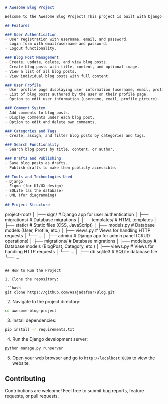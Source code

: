 ```markdown
# Awesome Blog Project

Welcome to the Awesome Blog Project! This project is built with Django and provides a platform for users to create, manage, and share their blog posts.

## Features

### User Authentication
- User registration with username, email, and password.
- Login form with email/username and password.
- Logout functionality.

### Blog Post Management
- Create, update, delete, and view blog posts.
- Create blog posts with title, content, and optional image.
- View a list of all blog posts.
- View individual blog posts with full content.

### User Profile
- User profile page displaying user information (username, email, profile picture).
- List of blog posts authored by the user on their profile page.
- Option to edit user information (username, email, profile picture).

### Comment System
- Add comments to blog posts.
- Display comments under each blog post.
- Option to edit and delete own comments.

### Categories and Tags
- Create, assign, and filter blog posts by categories and tags.

### Search Functionality
- Search blog posts by title, content, or author.

### Drafts and Publishing
- Save blog posts as drafts.
- Publish drafts to make them publicly accessible.

## Tools and Technologies Used
- Django
- Figma (for UI/UX design)
- SQLite (as the database)
- UML (for diagramming)

## Project Structure

```
project-root/
│
├── sign/           # Django app for user authentication
│   ├── migrations/    # Database migrations
│   ├── templates/     # HTML templates
│   ├── static/        # Static files (CSS, JavaScript)
│   ├── models.py      # Database models (User, Profile, etc.)
│   ├── views.py       # Views for handling HTTP requests
│   └── ...
│
├── admin/           # Django app for admin panel (CRUD operations)
│   ├── migrations/    # Database migrations
│   ├── models.py      # Database models (BlogPost, Category, etc.)
│   ├── views.py       # Views for handling HTTP requests
│   └── ...
│
├── db.sqlite3         # SQLite database file
└── ...
```

## How to Run the Project

1. Clone the repository:

```bash
git clone https://github.com/Asajadafsar/Blog.git
```

2. Navigate to the project directory:

```bash
cd awesome-blog-project
```

3. Install dependencies:

```bash
pip install -r requirements.txt
```

4. Run the Django development server:

```bash
python manage.py runserver
```

5. Open your web browser and go to `http://localhost:8000` to view the website.

## Contributing

Contributions are welcome! Feel free to submit bug reports, feature requests, or pull requests.
```
